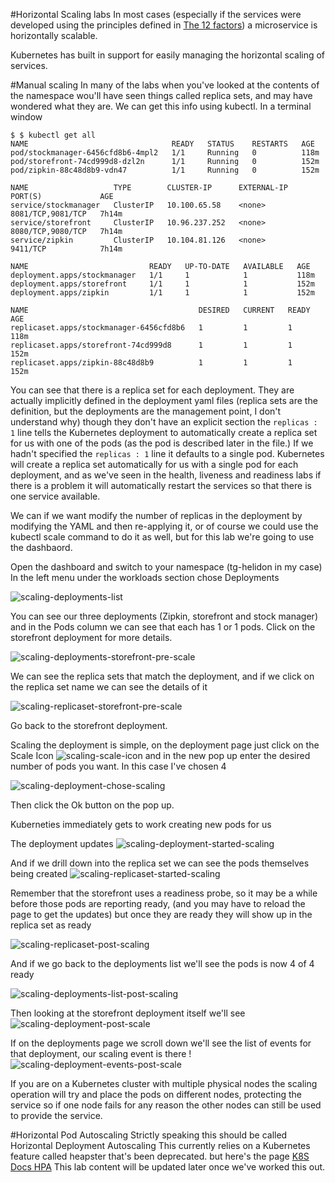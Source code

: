 #Horizontal Scaling labs
In most cases (especially if the services were developed using the principles defined in [The 12 factors](https://12factor.net/)) a microservice is horizontally scalable.

Kubernetes has built in support for easily managing the horizontal scaling of services.

#Manual scaling
In many of the labs when you've looked at the contents of the namespace wou'll have seen things called replica sets, and may have wondered what they are. We can get this info using kubectl. In a terminal window

```
$ $ kubectl get all
NAME                                READY   STATUS    RESTARTS   AGE
pod/stockmanager-6456cfd8b6-4mpl2   1/1     Running   0          118m
pod/storefront-74cd999d8-dzl2n      1/1     Running   0          152m
pod/zipkin-88c48d8b9-vdn47          1/1     Running   0          152m

NAME                   TYPE        CLUSTER-IP      EXTERNAL-IP   PORT(S)             AGE
service/stockmanager   ClusterIP   10.100.65.58    <none>        8081/TCP,9081/TCP   7h14m
service/storefront     ClusterIP   10.96.237.252   <none>        8080/TCP,9080/TCP   7h14m
service/zipkin         ClusterIP   10.104.81.126   <none>        9411/TCP            7h14m

NAME                           READY   UP-TO-DATE   AVAILABLE   AGE
deployment.apps/stockmanager   1/1     1            1           118m
deployment.apps/storefront     1/1     1            1           152m
deployment.apps/zipkin         1/1     1            1           152m

NAME                                      DESIRED   CURRENT   READY   AGE
replicaset.apps/stockmanager-6456cfd8b6   1         1         1       118m
replicaset.apps/storefront-74cd999d8      1         1         1       152m
replicaset.apps/zipkin-88c48d8b9          1         1         1       152m
```

You can see that there is a replica set for each deployment. They are actually implicitly defined in the deployment yaml files (replica sets are the definition, but the deployments are the management point, I don't understand why) though they don't have an explicit section the `replicas : 1` line tells the Kubernetes deployment to automatically create a replica set for us with one of the pods (as the pod is described later in the file.) If we hadn't specified the `replicas : 1` line it defaults to a single pod. Kubernetes will create a replica set automatically for us with a single pod for each deployment, and as we've seen in the health, liveness and readiness labs if there is a problem it will automatically restart the services so that there is one service available.

We can if we want modify the number of replicas in the deployment by modifying the YAML and then re-applying it, or of course we could use the kubectl scale command to do it as well, but for this lab we're going to use the dashbaord.

Open the dashboard and switch to your namespace (tg-helidon in my case) In the left menu under the workloads section chose Deployments

![scaling-deployments-list](images/scaling-deployments-list.png)

You can see our three deployments (Zipkin, storefront and stock manager) and in the Pods column we can see that each has 1 or 1 pods. Click on the storefront deployment for more details.

![scaling-deployments-storefront-pre-scale](images/scaling-deployments-storefront-pre-scale.png)

We can see the replica sets that match the deployment, and if we click on the replica set name we can see the details of it

![scaling-replicaset-storefront-pre-scale](images/scaling-replicaset-storefront-pre-scale.png)

Go back to the storefront deployment.

Scaling the deployment is simple, on the deployment page just click on the Scale Icon ![scaling-scale-icon](images/scaling-scale-icon.png) and in the new pop up enter the desired number of pods you want. In this case I've chosen 4

![scaling-deployment-chose-scaling](images/scaling-deployment-chose-scaling.png)

Then click the Ok button on the pop up.

Kuberneties immediately gets to work creating new pods for us

The deployment updates
![scaling-deployment-started-scaling](images/scaling-deployment-started-scaling.png)

And if we drill down into the replica set we can see the pods themselves being created
![scaling-replicaset-started-scaling](images/scaling-replicaset-started-scaling.png)

Remember that the storefront uses a readiness probe, so it may be a while before those pods are reporting ready, (and you may have to reload the page to get the updates) but once they are ready they will show up in the replica set as ready

![scaling-replicaset-post-scaling](images/scaling-replicaset-post-scaling.png)

And if we go back to the deployments list we'll see the pods is now 4 of 4 ready

![scaling-deployments-list-post-scaling](images/scaling-deployments-list-post-scaling.png)

Then looking at the storefront deployment itself we'll see
![scaling-deployment-post-scale](images/scaling-deployment-post-scale.png)

If on the deployments page we scroll down we'll see the list of events for that deployment, our scaling event is there !
![scaling-deployment-events-post-scale](images/scaling-deployment-events-post-scale.png)

If you are on a Kubernetes cluster with multiple physical nodes the scaling operation will try and place the pods on different nodes, protecting the service so if one node fails for any reason the other nodes can still be used to provide the service.

#Horizontal Pod Autoscaling
Strictly speaking this should be called Horizontal Deployment Autoscaling 
This currently relies on a Kubernetes feature called heapster that's been deprecated. but here's the page
[K8S Docs HPA](https://kubernetes.io/docs/tasks/run-application/horizontal-pod-autoscale/)
This lab content will be updated later once we've worked this out.